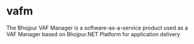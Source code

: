 # vafm
The Bhojpur VAF Manager is a software-as-a-service product used as a VAF Manager based on Bhojpur.NET Platform for application delivery
